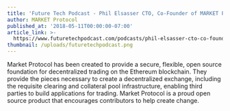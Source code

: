 ```yaml
---
title: 'Future Tech Podcast - Phil Elsasser CTO, Co-Founder of MARKET Protocol'
author: MARKET Protocol
published_at: '2018-05-11T00:00:00-07:00'
article_link: >-
  https://www.futuretechpodcast.com/podcasts/phil-elsasser-cto-co-founder-market-protocol/
thumbnail: /uploads/futuretechpodcast.png
---
```

Market Protocol has been created to provide a secure, flexible, open source foundation for decentralized trading on the Ethereum blockchain. They provide the pieces necessary to create a decentralized exchange, including the requisite clearing and collateral pool infrastructure, enabling third parties to build applications for trading. Market Protocol is a proud open source product that encourages contributors to help create change.
